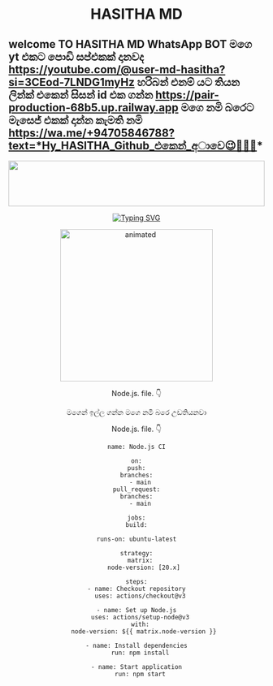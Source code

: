<h1 align="center">HASITHA  MD</h1>

## welcome TO HASITHA MD WhatsApp BOT   මගෙ yt එකට  පොඩි  සප්එකක්  දානවද   https://youtube.com/@user-md-hasitha?si=3CEod-7LNDG1myHz                         හරිබන් එනම්  යට  තියන  ලින්ක්  එකෙන් සිසන්  id  එක  ගන්න  https://pair-production-68b5.up.railway.app                           මගෙ නමි  බරෙට  මැසෙජ් එකක්  දාන්න  කැමති නමි    https://wa.me/+94705846788?text=*Hy_HASITHA_Github_එකෙන්_අාවෙ😉🤝🙂🖤*

<img src="https://i.imgur.com/dBaSKWF.gif" height="90" width="100%">

<p align="center">
<a href="https://git.io/typing-svg"><img src="https://readme-typing-svg.demolab.com?font=Fira+Code&weight=700&size=33&pause=1000&color=5513F7&width=435&lines=HASITHA|MD+WHATAPP+BOT" alt="Typing SVG" /></a>
</p>
<p align="center">
<a 


<p align="center">
  <img src="https://files.catbox.moe/oh5bya.jpeg" alt="animated" width="300" height="300" />
</p>

Node.js. file. 👇  

මගෙන්  ඉල්ල  ගන්න  මගෙ  නමි  බරෙ උඩතියනවා





Node.js. file. 👇


    name: Node.js CI

    on:
    push:
    branches:
      - main
    pull_request:
    branches:
      - main

    jobs:
    build:

    runs-on: ubuntu-latest

    strategy:
      matrix:
        node-version: [20.x]

    steps:
    - name: Checkout repository
      uses: actions/checkout@v3

    - name: Set up Node.js
      uses: actions/setup-node@v3
      with:
        node-version: ${{ matrix.node-version }}

    - name: Install dependencies
      run: npm install

    - name: Start application
      run: npm start
